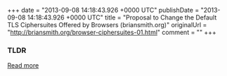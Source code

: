 +++
date = "2013-09-08 14:18:43.926 +0000 UTC"
publishDate = "2013-09-08 14:18:43.926 +0000 UTC"
title = "Proposal to Change the Default TLS Ciphersuites Offered by Browsers (briansmith.org)"
originalUrl = "http://briansmith.org/browser-ciphersuites-01.html"
comment = ""
+++

### TLDR



[Read more](http://briansmith.org/browser-ciphersuites-01.html)
